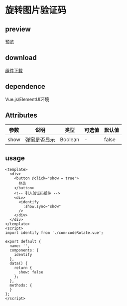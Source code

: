 # 旋转图片验证码
## preview
[预览](./index.html#/components/com-codeRotate/codeRotate)
## download
[组件下载](./components/com-codeRotate.zip)
## dependence
Vue.js\ElementUI环境

## Attributes
| 参数 |	说明 |类型 |可选值	| 默认值 |
| ---- | ---- |---- | ----   |----  | 
| show | 弹窗是否显示 | Boolean | - | false  | 
## usage
```
<template>
  <div>
    <button @click="show = true">
      登录
    </button>
    <!-- 引入验证码组件 -->
    <div>
      <identify
        :show.sync="show"
      />
    </div>
  </div>
</template>
<script>
import identify from './com-codeRotate.vue';

export default {
  name: '',
  components: {
    identify
  },
  data() {
    return {
      show: false
    };
  },
  methods: {
  }
};
</script>
 

```

